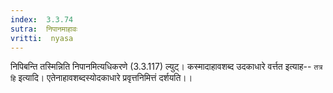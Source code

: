 ```yaml
---
index:  3.3.74
sutra:  निपानमाहावः
vritti:  nyasa
---
```


निपिबन्ति तस्मिन्निति निपानमित्यधिकरणे (3.3.117) ल्युट्। कस्मादाहावशब्द उदकाधारे वर्त्तत इत्याह-- `तत्र हि` इत्यादि। एतेनाहावशब्दस्योदकाधारे प्रवृत्तनिमित्तं दर्शयति।।

